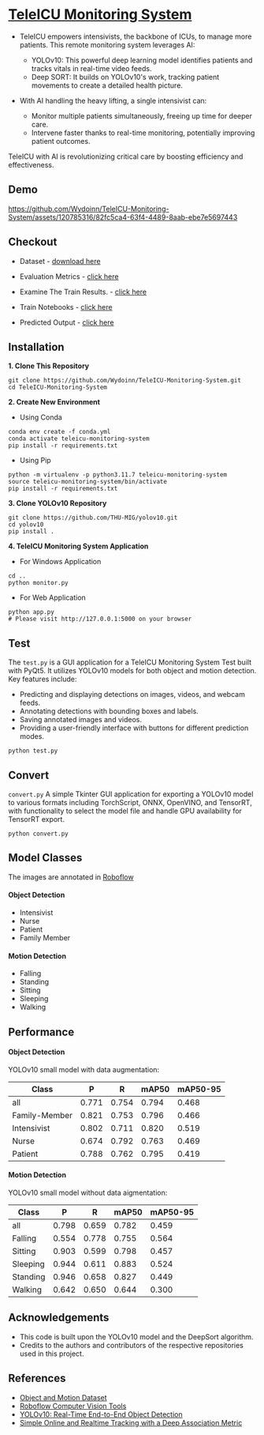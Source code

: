 # [TeleICU Monitoring System](https://github.com/Wydoinn/TeleICU-Monitoring-System)

- TeleICU empowers intensivists, the backbone of ICUs, to manage more patients.  This remote monitoring system leverages AI:
  - YOLOv10: This powerful deep learning model identifies patients and tracks vitals in real-time video feeds.
  - Deep SORT: It builds on YOLOv10's work, tracking patient movements to create a detailed health picture.
  
- With AI handling the heavy lifting, a single intensivist can:
  - Monitor multiple patients simultaneously, freeing up time for deeper care.
  - Intervene faster thanks to real-time monitoring, potentially improving patient outcomes.
  
TeleICU with AI is revolutionizing critical care by boosting efficiency and effectiveness.

## Demo
https://github.com/Wydoinn/TeleICU-Monitoring-System/assets/120785316/82fc5ca4-63f4-4489-8aab-ebe7e5697443

## Checkout

- Dataset - [download here](https://drive.google.com/drive/folders/1HSTfpo4IAEo9k5aSaw5KK92__wk-zGVT?usp=sharing)

- Evaluation Metrics - [click here](https://github.com/Wydoinn/TeleICU-Monitoring-System/tree/main/evaluation)

- Examine The Train Results. - [click here](https://github.com/Wydoinn/TeleICU-Monitoring-System/tree/main/examine)

- Train Notebooks - [click here](https://github.com/Wydoinn/TeleICU-Monitoring-System/tree/main/trains)

- Predicted Output - [click here](https://github.com/Wydoinn/TeleICU-Monitoring-System/tree/main/output)

## Installation

**1. Clone This Repository**

```
git clone https://github.com/Wydoinn/TeleICU-Monitoring-System.git
cd TeleICU-Monitoring-System
```

**2. Create New Environment**

- Using Conda

```
conda env create -f conda.yml
conda activate teleicu-monitoring-system
pip install -r requirements.txt
```

- Using Pip

```
python -m virtualenv -p python3.11.7 teleicu-monitoring-system
source teleicu-monitoring-system/bin/activate
pip install -r requirements.txt
```

**3. Clone YOLOv10 Repository**

```
git clone https://github.com/THU-MIG/yolov10.git
cd yolov10
pip install .
```

**4. TeleICU Monitoring System Application**

- For Windows Application

```
cd ..
python monitor.py
```

- For Web Application

```
python app.py
# Please visit http://127.0.0.1:5000 on your browser
```

## Test

The ```test.py``` is a GUI application for a TeleICU Monitoring System Test built with PyQt5. It utilizes YOLOv10 models for both object and motion detection. Key features include:

- Predicting and displaying detections on images, videos, and webcam feeds.
- Annotating detections with bounding boxes and labels.
- Saving annotated images and videos.
- Providing a user-friendly interface with buttons for different prediction modes.

```
python test.py
```

## Convert

```convert.py``` A simple Tkinter GUI application for exporting a YOLOv10 model to various formats including TorchScript, ONNX, OpenVINO, and TensorRT, with functionality to select the model file and handle GPU availability for TensorRT export.

```
python convert.py
```

## Model Classes

The images are annotated in [Roboflow](https://roboflow.com/)

#### Object Detection
- Intensivist
- Nurse
- Patient
- Family Member

#### Motion Detection
- Falling
- Standing
- Sitting
- Sleeping
- Walking

## Performance

#### Object Detection

YOLOv10 small model with data augmentation:

| Class | P | R | mAP50 | mAP50-95 |
|---|---|---|---|---|
| all | 0.771 | 0.754 | 0.794 | 0.468 |
| Family-Member | 0.821 | 0.753 | 0.796 | 0.466 |
| Intensivist | 0.802 | 0.711 | 0.820 | 0.519 |
| Nurse | 0.674 | 0.792 | 0.763 | 0.469 |
| Patient | 0.788 | 0.762 | 0.795 | 0.419 |

#### Motion Detection

YOLOv10 small model without data aigmentation:

| Class | P | R | mAP50 | mAP50-95 |
|---|---|---|---|---|
| all | 0.798 | 0.659 | 0.782 | 0.459 |
| Falling | 0.554 | 0.778 | 0.755 | 0.564 |
| Sitting | 0.903 | 0.599 | 0.798 | 0.457 |
| Sleeping | 0.944 | 0.611 | 0.883 | 0.524 |
| Standing | 0.946 | 0.658 | 0.827 | 0.449 |
| Walking | 0.642 | 0.650 | 0.644 | 0.300 |

## Acknowledgements
- This code is built upon the YOLOv10 model and the DeepSort algorithm.
- Credits to the authors and contributors of the respective repositories used in this project.

## References
- [Object and Motion Dataset](https://drive.google.com/drive/folders/1HSTfpo4IAEo9k5aSaw5KK92__wk-zGVT?usp=sharing)
- [Roboflow Computer Vision Tools](https://roboflow.com/)
- [YOLOv10: Real-Time End-to-End Object Detection](https://github.com/THU-MIG/yolov10)
- [Simple Online and Realtime Tracking with a Deep Association Metric](https://arxiv.org/abs/1703.07402)
